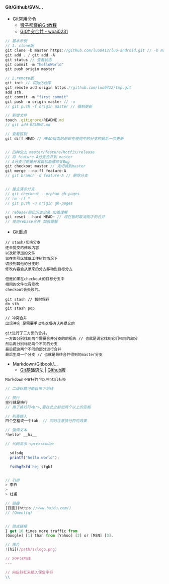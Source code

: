 #### **Git/Github/SVN...**

* Git常用命令
  * [猴子都懂的Git教程](http://backlogtool.com/git-guide/cn/stepup/stepup1_1.html)
  * [Git冲突合并 - woai0231](https://github.com/woai30231/webDevDetails/tree/master/13)

```js
// 基本示例
// 1. clone版
git clone -b master https://github.com/luo0412/luo-android.git // -b master可省略
git add . / git add -A
git status // 查看状态
git commit -m "helloWorld"
git push origin master

// 2.remote版
git init // 初始化仓库
git remote add origin https://github.com/luo0412/tmp.git
add sth.
git commit -m "first commit"
git push -u origin master // -u
// git push -f origin master // 强制更新

// 新增文件
touch .gitignore/README.md
// git add README.md

// 查看区别
git diff HEAD // HEAD指向的是现在使用中的分支的最后一次更新 


// 四种分支 master/feature/hotfix/release 
// 将 feature-A分支合并到 master
// A分支可能是开发新功能或修复Bug
git checkout master // 先切换到master
git merge --no-ff feature-A  
// git branch -d feature-A // 删除分支


// 建立演示分支
// git checkout --orphan gh-pages
// rm -rf *
// git push -u origin gh-pages

// rebase/简化历史记录 加强理解
git reset --hard HEAD~ // 现在暂时取消刚才的合并
// 使用rebase合并 加强理解
```

* Git重点

```
// stash/切换分支 
还未提交的修改内容
以及新添加的文件
留在索引区域或工作树的情况下
切换到其他的分支时
修改内容会从原来的分支移动到目标分支

但是如果在checkout的目标分支中
相同的文件也有修改
checkout会失败的。

git stash // 暂时保存
do sth
git stash pop

// 冲突合并
出现冲突 是需要手动修改后确认再提交的

git进行了三方面的合并，
一方面分别找到两个需要合并分支的的祖先 // 也就是说它找到它们相同的部分
然后再分别标记两个不同的分支
最后把这两个不同的部分进行合并
最后生成一个分支 // 也就是最终合并得到的master分支
```

* Markdown/Gitbook/...
  * [Git基础语法](http://wowubuntu.com/markdown/#header) \| [Github版](https://guides.github.com/pdfs/markdown-cheatsheet-online.pdf)

```js
Markdown不支持的可以写html标签

// 二级标题可能自带下划线

// 换行
空行就是换行 
// 用了换行符<br>,要在此之前加两个以上的空格

// 列表嵌入 
四个空格或一个tab  // 同时注意换行符的效果

// 强调文本 
*hello* __hi__

// 代码显示 <pre><code>

  sdfsdg
  printf("hello world");

  fsdhgfkfd`hej`sfgbf


// 引用
> 李白
>
> 杜甫

// 链接
[百度](https://www.baidu.com/)
// [Qmen](q)


// 隐式链接
I get 10 times more traffic from 
[Google] [1] than from [Yahoo] [2] or [MSN] [3].

// 图片 
![hi](/path/s/logo.png) 

// 水平分割线  
---

// 用反斜杠来插入保留字符 
\\
```



